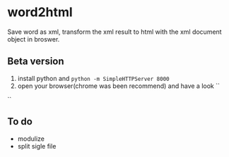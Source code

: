 # word2html
Save word as xml, transform the xml result to html with the xml document object in broswer. 

## Beta version
1. install python and
``
   python -m SimpleHTTPServer 8000
``
2. open your browser(chrome was been recommend) and have a look
``
   
``

## To do
* modulize
* split sigle file 
